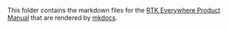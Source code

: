 This folder contains the markdown files for the [RTK Everywhere Product Manual](https://docs.sparkfun.com/SparkFun_RTK_Everywhere_Firmware/) that are rendered by [mkdocs](https://www.mkdocs.org/).
